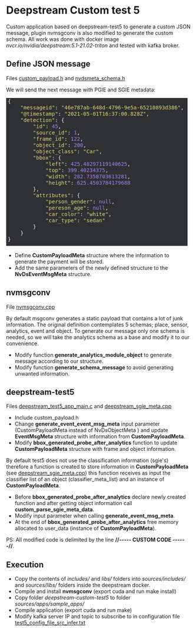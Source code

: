 # Deepstream Custom test 5
Custom application based on deepstream-test5 to generate a custom JSON message, plugin nvmsgconv is also modified to generate the custom schema. All work was done with docker image *nvcr.io/nvidia/deepstream:5.1-21.02-triton* and tested with kafka broker.

## Define JSON message
Files  [custom_payload.h](includes/custom_payload.h) and [nvdsmeta_schema.h](includes/nvdsmeta_schema.h)

We will send the next message with PGIE and SGIE metadata:

![Alt text](images/custom_json_msg.png?raw=true "Title")

- Define **CustomPayloadMeta** structure where the information to generate the payment will be stored.
- Add the same parameters of the newly defined structure to the **NvDsEventMsgMeta** structure.

## nvmsgconv
File [nvmsgconv.cpp](libs/nvmsgconv/nvmsgconv.cpp)

By default msgconv generates a static payload that contains a lot of junk information. The original definition contemplates 5 schemas; place, sensor, analytics, event and object. To generate our message only one schema is needed, so we will take the analytics schema as a base and modify it to our convenience.

- Modify function **generate_analytics_module_object** to generate message according to our structure.
- Modify function **generate_schema_message** to avoid generating unwanted information.

## deepstream-test5

Files [deepstream_test5_app_main.c](deepstream-custom-test5/deepstream_test5_app_main.c) and [deepstream_sgie_meta.cpp](deepstream-custom-test5/deepstream_sgie_meta.cpp)

- Include custom_payload.h
- Change **generate_event_event_msg_meta** input parameter (CustomPayloadMeta instead of NvDsObjectMeta ) and update **EventMsgMeta** structure with information from **CustomPayloadMeta**.
- Modify **bbox_generated_probe_after_analytics** function to update **CustomPayloadMeta** structure with frame and object information.

By default test5 does not use the classification information (sgie's) therefore a function is created to store information in **CustomPayloadMeta** (see [deepstream_sgie_meta.cpp](deepstream-custom-test5/deepstream_sgie_meta.cpp)) this function receives as input the classifier list of an object (classifier_meta_list) and an instance of **CustomPayloadMeta**.

- Before **bbox_generated_probe_after_analytics** declare newly created function and after getting object information call **custom_parse_sgie_meta_data**.
- Modify input parameter when calling **generate_event_msg_meta**.
- At the end of **bbox_generated_probe_after_analytics** free memory allocated to user_data (instance of **CustomPayloadMeta**).

PS: All modified code is delimited by the line **//----- CUSTOM CODE ------//**.

## Execution
- Copy the contents of *includes/* and *libs/* folders into *sources/includes/* and *sources/libs/* folders inside the deepstream docker.
- Compile and install **nvmsgconv** (export cuda and run make install)
- Copy folder *deepstream-custom-test5* to folder *sources/apps/sample_apps/*
- Compile application (export cuda and run make)
- Modify kafka server IP and topic to subscribe to in configuration file [test5_config_file_src_infer.txt](deepstream-custom-test5/configs/test5_config_file_src_infer.txt)
